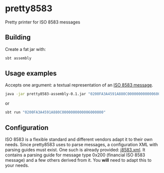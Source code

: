 # pretty8583
Pretty printer for ISO 8583 messages

## Building
Create a fat jar with:
```bash
sbt assembly
```

## Usage examples
Accepts one argument: a textual representation of an [ISO 8583 message](https://en.wikipedia.org/wiki/ISO_8583).

```bash
java -jar pretty8583-assembly-0.1.jar "0200FA3A4591A880C0000000000006000000..."
```
or
```bash
sbt run "0200FA3A4591A880C0000000000006000000"
```

## Configuration
ISO 8583 is a flexible standard and different vendors adapt it to their own needs. Since pretty8583 uses []() to parse messages, a configuration XML with parsing guides must exist. One such is already provided: [j8583.xml](../blob/master/src/main/resources/j8583.xml). It contains a parsing guide for message type 0x200 (financial ISO 8583 message) and a few others derived from it. You **will** need to adapt this to your needs.
